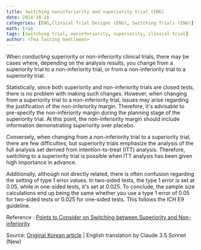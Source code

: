 ```yaml
---
title: Switching noninferiority and superiority trial (ENG)
date: 2024-10-26
categories: [ENG,Clinical Trial Designs (ENG), Switching Trials (ENG)]
math: true
tags: [switching trial, noninferiority, superiority, clinical trial]     # TAG names should always be lowercase
author: <Tea Tasting Gentleman>
---
```


When conducting superiority or non-inferiority clinical trials, there may be cases where, depending on the analysis results, you change from a superiority trial to a non-inferiority trial, or from a non-inferiority trial to a superiority trial.


Statistically, since both superiority and non-inferiority trials are closed tests, there is no problem with making such changes. However, when changing from a superiority trial to a non-inferiority trial, issues may arise regarding the justification of the non-inferiority margin. Therefore, it's advisable to pre-specify the non-inferiority margin during the planning stage of the superiority trial. At this point, the non-inferiority margin should include information demonstrating superiority over placebo.


Conversely, when changing from a non-inferiority trial to a superiority trial, there are few difficulties, but superiority trials emphasize the analysis of the full analysis set derived from intention-to-treat (ITT) analysis. Therefore, switching to a superiority trial is possible when ITT analysis has been given high importance in advance.


Additionally, although not directly related, there is often confusion regarding the setting of type 1 error values. In two-sided tests, the type 1 error is set at 0.05, while in one-sided tests, it's set at 0.025. To conclude, the sample size calculations end up being the same whether you use a type 1 error of 0.05 for two-sided tests or 0.025 for one-sided tests. This follows the ICH E9 guideline.

Reference : [Points to Consider on Switching between Superiority and Non-inferiority](https://www.ema.europa.eu/en/documents/scientific-guideline/points-consider-switching-between-superiority-and-non-inferiority_en.pdf)

Source: [Original Korean article](https://tea-tasting-statisticians.github.io/posts/switching_noninferiority_superiority.md/) \| English translation by Claude 3.5 Sonnet (New)

